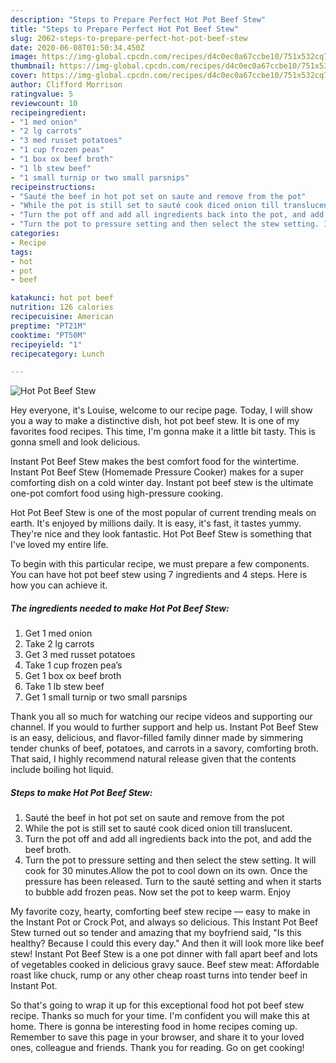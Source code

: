 ```yaml
---
description: "Steps to Prepare Perfect Hot Pot Beef Stew"
title: "Steps to Prepare Perfect Hot Pot Beef Stew"
slug: 2062-steps-to-prepare-perfect-hot-pot-beef-stew
date: 2020-06-08T01:50:34.450Z
image: https://img-global.cpcdn.com/recipes/d4c0ec0a67ccbe10/751x532cq70/hot-pot-beef-stew-recipe-main-photo.jpg
thumbnail: https://img-global.cpcdn.com/recipes/d4c0ec0a67ccbe10/751x532cq70/hot-pot-beef-stew-recipe-main-photo.jpg
cover: https://img-global.cpcdn.com/recipes/d4c0ec0a67ccbe10/751x532cq70/hot-pot-beef-stew-recipe-main-photo.jpg
author: Clifford Morrison
ratingvalue: 5
reviewcount: 10
recipeingredient:
- "1 med onion"
- "2 lg carrots"
- "3 med russet potatoes"
- "1 cup frozen peas"
- "1 box ox beef broth"
- "1 lb stew beef"
- "1 small turnip or two small parsnips"
recipeinstructions:
- "Sauté the beef in hot pot set on saute and remove from the pot"
- "While the pot is still set to sauté cook diced onion till translucent."
- "Turn the pot off and add all ingredients back into the pot, and add the beef broth."
- "Turn the pot to pressure setting and then select the stew setting. It will cook for 30 minutes.Allow the pot to cool down on its own. Once the pressure has been released. Turn to the sauté setting and when it starts to bubble add frozen peas. Now set the pot to keep warm. Enjoy"
categories:
- Recipe
tags:
- hot
- pot
- beef

katakunci: hot pot beef 
nutrition: 126 calories
recipecuisine: American
preptime: "PT21M"
cooktime: "PT50M"
recipeyield: "1"
recipecategory: Lunch

---
```



![Hot Pot Beef Stew](https://img-global.cpcdn.com/recipes/d4c0ec0a67ccbe10/751x532cq70/hot-pot-beef-stew-recipe-main-photo.jpg)

Hey everyone, it's Louise, welcome to our recipe page. Today, I will show you a way to make a distinctive dish, hot pot beef stew. It is one of my favorites food recipes. This time, I'm gonna make it a little bit tasty. This is gonna smell and look delicious.

Instant Pot Beef Stew makes the best comfort food for the wintertime. Instant Pot Beef Stew (Homemade Pressure Cooker) makes for a super comforting dish on a cold winter day. Instant pot beef stew is the ultimate one-pot comfort food using high-pressure cooking.

Hot Pot Beef Stew is one of the most popular of current trending meals on earth. It's enjoyed by millions daily. It is easy, it's fast, it tastes yummy. They're nice and they look fantastic. Hot Pot Beef Stew is something that I've loved my entire life.


To begin with this particular recipe, we must prepare a few components. You can have hot pot beef stew using 7 ingredients and 4 steps. Here is how you can achieve it.

<!--inarticleads1-->

##### The ingredients needed to make Hot Pot Beef Stew:

1. Get 1 med onion
1. Take 2 lg carrots
1. Get 3 med russet potatoes
1. Take 1 cup frozen pea’s
1. Get 1 box ox beef broth
1. Take 1 lb stew beef
1. Get 1 small turnip or two small parsnips


Thank you all so much for watching our recipe videos and supporting our channel. If you would to further support and help us. Instant Pot Beef Stew is an easy, delicious, and flavor-filled family dinner made by simmering tender chunks of beef, potatoes, and carrots in a savory, comforting broth. That said, I highly recommend natural release given that the contents include boiling hot liquid. 

<!--inarticleads2-->

##### Steps to make Hot Pot Beef Stew:

1. Sauté the beef in hot pot set on saute and remove from the pot
1. While the pot is still set to sauté cook diced onion till translucent.
1. Turn the pot off and add all ingredients back into the pot, and add the beef broth.
1. Turn the pot to pressure setting and then select the stew setting. It will cook for 30 minutes.Allow the pot to cool down on its own. Once the pressure has been released. Turn to the sauté setting and when it starts to bubble add frozen peas. Now set the pot to keep warm. Enjoy


My favorite cozy, hearty, comforting beef stew recipe — easy to make in the Instant Pot or Crock Pot, and always so delicious. This Instant Pot Beef Stew turned out so tender and amazing that my boyfriend said, &#34;Is this healthy? Because I could this every day.&#34; And then it will look more like beef stew! Instant Pot Beef Stew is a one pot dinner with fall apart beef and lots of vegetables cooked in delicious gravy sauce. Beef stew meat: Affordable roast like chuck, rump or any other cheap roast turns into tender beef in Instant Pot. 

So that's going to wrap it up for this exceptional food hot pot beef stew recipe. Thanks so much for your time. I'm confident you will make this at home. There is gonna be interesting food in home recipes coming up. Remember to save this page in your browser, and share it to your loved ones, colleague and friends. Thank you for reading. Go on get cooking!
